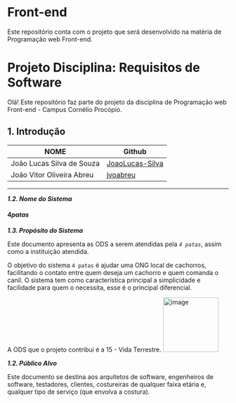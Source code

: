 # Front-end
Este repositório conta com o projeto que será desenvolvido na matéria de Programação web Front-end.


# Projeto Disciplina: Requisitos de Software

Olá! Este repositório faz parte do projeto da disciplina de Programação web Front-end - Campus Cornélio Procópio.

## 1. Introdução

NOME                                |Github
------------------------------------|----------------------------------------
João Lucas Silva de Souza           | [JoaoLucas-Silva](https://github.com/JoaoLucas-Silva)
João Vitor Oliveira Abreu           | [jvoabreu](https://github.com/jvoabreu)
----------------------------------------------------------------------------


***1.2.  Nome do Sistema***

#### $4 patas$

***1.3.  Propósito do Sistema***

Este documento apresenta as ODS a serem atendidas pela *`4 patas`*, assim como a instituição atendida.

O objetivo do sistema `4 patas` é ajudar uma ONG local de cachorros, facilitando o contato entre quem deseja um cachorro e quem comanda o canil. O sistema tem como característica principal a simplicidade e facilidade para quem o necessita, esse é o principal diferencial. 

A ODS que o projeto contribui é a 15 - Vida Terrestre.
<img width="126" height="124" alt="image" src="https://github.com/user-attachments/assets/d1a688ae-a47b-45eb-a9a6-2ff0f1f24f64" />


***1.2.  Público Alvo***

Este documento se destina aos arquitetos de software, engenheiros de software, testadores, clientes, costureiras de qualquer faixa etária e, qualquer tipo de serviço (que envolva a costura).
